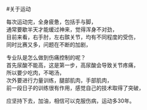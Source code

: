 #关于运动

每次运动完，全身疲惫，包括手与脚，  
通常要歇半天才能缓过神来，觉得浑身不对劲，  
目前来看，右手肘，左右髌关节，均有不同程度的受伤，  
同时比赛又多，问题在不断的加剧，  

专业队是怎么做到伤痛控制的呢？  
首先尿酸不能高，这是第一步，高尿酸会导致关节疼痛，  
所以要少吃肉，不喝汤，  
次外要进行力量训练，腿部肌肉，手部肌肉，  
前一段日子的训练很有作用，感觉自己的技术取得了突破，  

应坚持下去，加油，相信可以克服伤病，运动多30年。